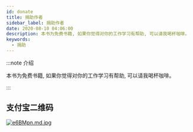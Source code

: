 ```yaml
---
id: donate
title: 捐助作者
sidebar_label: 捐助作者
date: 2020-08-10 04:06:00
description: 本书为免费书籍, 如果你觉得对你的工作学习有帮助, 可以请我喝杯咖啡。
keywords:
  - 捐助
---
```


:::note 介绍

本书为免费书籍, 如果你觉得对你的工作学习有帮助, 可以请我喝杯咖啡。 

:::

## 支付宝二维码

[![e6BMpn.md.jpg](https://box.kancloud.cn/d2f71a0b21cfbef00484bab14fe0afab_990x1502.jpg)](https://box.kancloud.cn/d2f71a0b21cfbef00484bab14fe0afab_990x1502.jpg)
